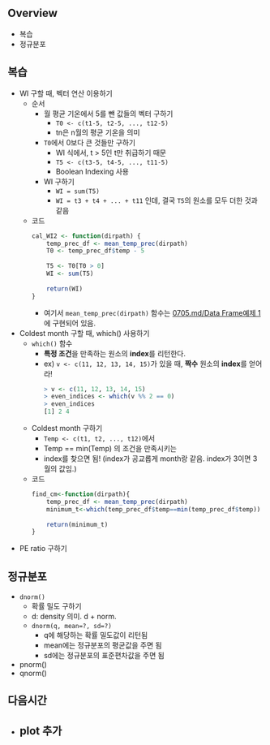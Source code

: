 ## Overview
- 복습
- 정규분포

## 복습
- WI 구할 때, 벡터 연산 이용하기
	- 순서
		- 월 평균 기온에서 5를 뺀 값들의 벡터 구하기
			- `T0 <- c(t1-5, t2-5, ..., t12-5)`
			- tn은 n월의 평균 기온을 의미
		- `T0`에서 0보다 큰 것들만 구하기
			- WI 식에서, t > 5인 t만 취급하기 때문
			- `T5 <- c(t3-5, t4-5, ..., t11-5)`
			- Boolean Indexing 사용
		- WI 구하기
			- `WI = sum(T5)`
			- `WI = t3 + t4 + ... + t11` 인데, 결국 `T5`의 원소를 모두 더한 것과 같음
	- 코드
		```R
		cal_WI2 <- function(dirpath) {
		    temp_prec_df <- mean_temp_prec(dirpath)
		    T0 <- temp_prec_df$temp - 5
		    
		    T5 <- T0[T0 > 0]
		    WI <- sum(T5)
		    
		    return(WI)
		}
		```
		- 여기서 `mean_temp_prec(dirpath)` 함수는 [0705.md/Data Frame예제 1](https://github.com/haekyu/Jiyeon/blob/master/0705/0705.md)에 구현되어 있음.
- Coldest month 구할 때, which() 사용하기
	- `which()` 함수
		- **특정 조건**을 만족하는 원소의 **index**를 리턴한다.
		- ex) `v <- c(11, 12, 13, 14, 15)`가 있을 때, **짝수** 원소의 **index**를 얻어라!
			```R
			> v <- c(11, 12, 13, 14, 15)
			> even_indices <- which(v %% 2 == 0)
			> even_indices
			[1] 2 4
			```
	- Coldest month 구하기
		- `Temp <- c(t1, t2, ..., t12)`에서 
		- Temp == min(Temp) 의 조건을 만족시키는
		- index를 찾으면 됨! (index가 공교롭게 month랑 같음. index가 3이면 3월의 값임.)
	- 코드
		```R
		find_cm<-function(dirpath){
		    temp_prec_df <- mean_temp_prec(dirpath)
		    minimum_t<-which(temp_prec_df$temp==min(temp_prec_df$temp))
		    
		    return(minimum_t)
		}
		```
- PE ratio 구하기

## 정규분포
- `dnorm()`
	- 확률 밀도 구하기
	- d: density 의미. d + norm.
	- `dnorm(q, mean=?, sd=?)`
		- q에 해당하는 확률 밀도값이 리턴됨
		- mean에는 정규분포의 평균값을 주면 됨
		- sd에는 정규분포의 표준편차값을 주면 됨
- pnorm()
- qnorm()

## 다음시간
- plot 추가
	- 